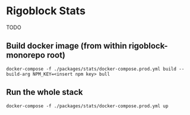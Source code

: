 # Rigoblock Stats
TODO

## Build docker image (from within rigoblock-monorepo root)
`docker-compose -f ./packages/stats/docker-compose.prod.yml build --build-arg NPM_KEY=<insert npm key> bull`

## Run the whole stack
`docker-compose -f ./packages/stats/docker-compose.prod.yml up`
